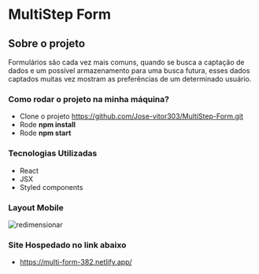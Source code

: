 # MultiStep Form


## Sobre o projeto

Formulários são cada vez mais comuns, quando se busca a captação de dados e um possível armazenamento para uma busca futura, esses dados captados muitas vez mostram as preferências de um determinado usuário.

### Como rodar o projeto na minha máquina?

* Clone o  projeto  https://github.com/Jose-vitor303/MultiStep-Form.git
* Rode **npm install**
* Rode **npm start**

### Tecnologias Utilizadas 

* React
* JSX
* Styled components 

### Layout Mobile

![redimensionar](https://user-images.githubusercontent.com/79383716/210873255-5d4c4ea5-f318-43f0-b12e-ee74b94a2941.png)

### Site Hospedado no link abaixo 

* https://multi-form-382.netlify.app/
